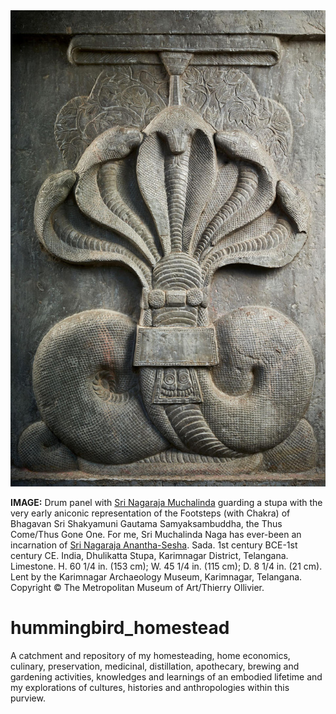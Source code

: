 <a href="assets/images/drum_panel_with_nagaraja_muchalinda_sada_1st_century_bce-1st_century_ce.india_dhulikatta_stupa_karimnagar_district_telanga.jpg">
  <img
    src="assets/images/drum_panel_with_nagaraja_muchalinda_sada_1st_century_bce-1st_century_ce.india_dhulikatta_stupa_karimnagar_district_telanga.jpg"
    alt="Drum Panel with Nagaraja Muchalinda"
    style="max-width: 100%; height: auto;"
  />
</a>

**IMAGE:** Drum panel with [Sri Nagaraja Muchalinda](https://en.wikipedia.org/wiki/Mucilinda) guarding a stupa with the very early aniconic representation of the Footsteps (with Chakra) of Bhagavan Sri Shakyamuni Gautama Samyaksambuddha, the Thus Come/Thus Gone One. For me, Sri Muchalinda Naga has ever-been an incarnation of [Sri Nagaraja Anantha-Sesha](https://en.wikipedia.org/wiki/Shesha). Sada. 1st century BCE-1st century CE. India, Dhulikatta Stupa, Karimnagar District, Telangana. Limestone. H. 60 1/4 in. (153 cm); W. 45 1/4 in. (115 cm); D. 8 1/4 in. (21 cm). Lent by the Karimnagar Archaeology Museum, Karimnagar, Telangana. Copyright © The Metropolitan Museum of Art/Thierry Ollivier.

# hummingbird_homestead
A catchment and repository of my homesteading, home economics, culinary, preservation, medicinal, distillation, apothecary, brewing and gardening activities, knowledges and learnings of an embodied lifetime and my explorations of cultures, histories and anthropologies within this purview.
